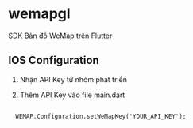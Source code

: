 # wemapgl

SDK Bản đồ WeMap trên Flutter

## IOS Configuration

1. Nhận API Key từ nhóm phát triển

2. Thêm API Key vào file main.dart

```

  WEMAP.Configuration.setWeMapKey('YOUR_API_KEY');

```

